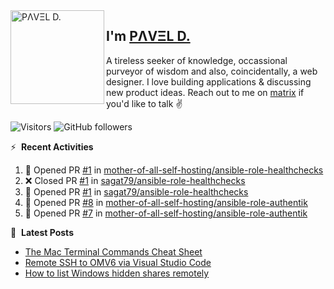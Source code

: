 <img align="left" width="150" height="150" alt="PΛVΞL D." src="https://res.cloudinary.com/dimov/image/upload/c_scale,w_150/v1674315300/logo_qxj2ir.png"/>

## I'm [PΛVΞL D.][homepage]

A tireless seeker of knowledge, occassional purveyor of wisdom and also, coincidentally, a web designer. I love building applications & discussing new product ideas. Reach out to me on [matrix][matrixto] if you'd like to talk ✌️



[homepage]: https://l.dimov.xyz/page?ref=github.com
[matrixto]: https://l.dimov.xyz/matrix?ref=github.com
[github]: https://l.dimov.xyz/github?ref=github.com
   
![Visitors](https://visitor-badge.laobi.icu/badge?page_id=sagat79.vistorsBadge)
![GitHub followers](https://img.shields.io/github/followers/sagat79?color=velvet&style=flat-square)

:zap: &nbsp;**Recent Activities**
  
<!--START_SECTION:activity-->
1. 💪 Opened PR [#1](https://github.com/mother-of-all-self-hosting/ansible-role-healthchecks/pull/1) in [mother-of-all-self-hosting/ansible-role-healthchecks](https://github.com/mother-of-all-self-hosting/ansible-role-healthchecks)
2. ❌ Closed PR [#1](https://github.com/sagat79/ansible-role-healthchecks/pull/1) in [sagat79/ansible-role-healthchecks](https://github.com/sagat79/ansible-role-healthchecks)
3. 💪 Opened PR [#1](https://github.com/sagat79/ansible-role-healthchecks/pull/1) in [sagat79/ansible-role-healthchecks](https://github.com/sagat79/ansible-role-healthchecks)
4. 💪 Opened PR [#8](https://github.com/mother-of-all-self-hosting/ansible-role-authentik/pull/8) in [mother-of-all-self-hosting/ansible-role-authentik](https://github.com/mother-of-all-self-hosting/ansible-role-authentik)
5. 💪 Opened PR [#7](https://github.com/mother-of-all-self-hosting/ansible-role-authentik/pull/7) in [mother-of-all-self-hosting/ansible-role-authentik](https://github.com/mother-of-all-self-hosting/ansible-role-authentik)
<!--END_SECTION:activity-->

📑 &nbsp;**Latest Posts**

<!-- DIMOV-POST-LIST:START -->
- [The Mac Terminal Commands Cheat Sheet](https://www.dimov.xyz/the-mac-terminal-commands-cheat-sheet/)
- [Remote SSH to OMV6 via Visual Studio Code](https://www.dimov.xyz/remote-ssh-via-visual-studio-code/)
- [How to list Windows hidden shares remotely](https://www.dimov.xyz/how-to-list-hidden-shares-remotely/)
<!-- DIMOV-POST-LIST:END -->
